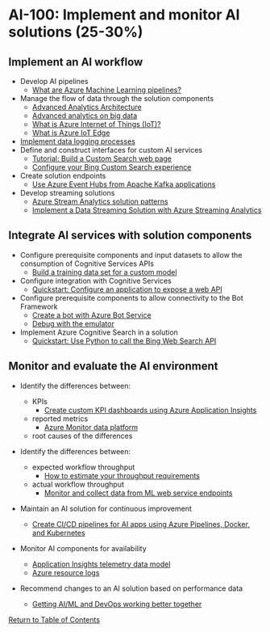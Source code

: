 # AI-100: Implement and monitor AI solutions (25-30%)

## Implement an AI workflow
- Develop AI pipelines
    - [What are Azure Machine Learning pipelines?](https://docs.microsoft.com/en-us/azure/machine-learning/concept-ml-pipelines)
- Manage the flow of data through the solution components
    - [Advanced Analytics Architecture](https://docs.microsoft.com/en-us/azure/architecture/solution-ideas/articles/advanced-analytics-on-big-data)
    - [Advanced analytics on big data](https://azure.microsoft.com/en-gb/solutions/architecture/advanced-analytics-on-big-data/)
    - [What is Azure Internet of Things (IoT)?](https://docs.microsoft.com/en-us/azure/iot-fundamentals/iot-introduction)
    - [What is Azure IoT Edge](https://docs.microsoft.com/en-us/azure/iot-edge/about-iot-edge)
- [Implement data logging processes](https://docs.microsoft.com/en-us/azure/cognitive-services/diagnostic-logging)
- Define and construct interfaces for custom AI services
    - [Tutorial: Build a Custom Search web page](https://docs.microsoft.com/en-us/azure/cognitive-services/bing-custom-search/tutorials/custom-search-web-page)
    - [Configure your Bing Custom Search experience](https://docs.microsoft.com/en-us/azure/cognitive-services/bing-custom-search/define-your-custom-view)
- Create solution endpoints
    - [Use Azure Event Hubs from Apache Kafka applications](https://docs.microsoft.com/en-us/azure/event-hubs/event-hubs-for-kafka-ecosystem-overview)
- Develop streaming solutions
    - [Azure Stream Analytics solution patterns](https://docs.microsoft.com/en-us/azure/stream-analytics/stream-analytics-solution-patterns)
    - [Implement a Data Streaming Solution with Azure Streaming Analytics](https://docs.microsoft.com/en-us/learn/paths/implement-data-streaming-with-asa/)

## Integrate AI services with solution components
- Configure prerequisite components and input datasets to allow the consumption of Cognitive Services APIs
    - [Build a training data set for a custom model](https://docs.microsoft.com/en-us/azure/cognitive-services/form-recognizer/build-training-data-set)
- Configure integration with Cognitive Services
    - [Quickstart: Configure an application to expose a web API](https://docs.microsoft.com/en-us/azure/active-directory/develop/quickstart-configure-app-expose-web-apis)
- Configure prerequisite components to allow connectivity to the Bot Framework
    - [Create a bot with Azure Bot Service](https://docs.microsoft.com/en-us/azure/bot-service/abs-quickstart?view=azure-bot-service-4.0)
    - [Debug with the emulator](https://docs.microsoft.com/en-us/azure/bot-service/bot-service-debug-emulator?view=azure-bot-service-4.0&tabs=csharp)
- Implement Azure Cognitive Search in a solution
    - [Quickstart: Use Python to call the Bing Web Search API](https://docs.microsoft.com/en-us/azure/cognitive-services/bing-web-search/quickstarts/python)

## Monitor and evaluate the AI environment
- Identify the differences between:
    - KPIs
        - [Create custom KPI dashboards using Azure Application Insights](https://docs.microsoft.com/en-us/azure/azure-monitor/learn/tutorial-app-dashboards)
    - reported metrics
        - [Azure Monitor data platform](https://docs.microsoft.com/en-us/azure/azure-monitor/platform/data-platform)
    - root causes of the differences
- Identify the differences between:
    - expected workflow throughput
        - [How to estimate your throughput requirements](https://docs.microsoft.com/en-us/azure/cognitive-services/personalizer/concepts-scalability-performance#how-to-estimate-your-throughput-requirements)
    - actual workflow throughput
        - [Monitor and collect data from ML web service endpoints](https://docs.microsoft.com/en-us/azure/machine-learning/how-to-enable-app-insights)
        
- Maintain an AI solution for continuous improvement
    - [Create CI/CD pipelines for AI apps using Azure Pipelines, Docker, and Kubernetes](https://docs.microsoft.com/en-us/azure/machine-learning/team-data-science-process/ci-cd-flask)
- Monitor AI components for availability
    - [Application Insights telemetry data model](https://docs.microsoft.com/en-us/azure/azure-monitor/app/data-model)
    - [Azure resource logs](https://docs.microsoft.com/en-us/azure/azure-monitor/platform/resource-logs#collect-to-log-analytics-workspace)
- Recommend changes to an AI solution based on performance data
    - [Getting AI/ML and DevOps working better together](https://azure.microsoft.com/en-in/blog/getting-ai-ml-and-devops-working-better-together/)

[Return to Table of Contents](README.md)